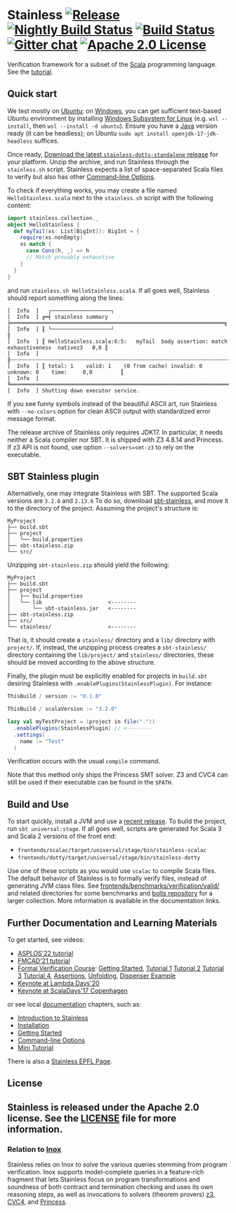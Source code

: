 # Stainless [![Release][release-img]][latest-release] [![Nightly Build Status][nightly-larabot-img]][nightly-larabot-ref] [![Build Status][larabot-img]][larabot-ref] [![Gitter chat][gitter-img]][gitter-ref] [![Apache 2.0 License][license-img]][license-ref]

Verification framework for a subset of the [Scala](http://scala-lang.org) programming language. See the [tutorial](https://epfl-lara.github.io/asplos2022tutorial/).

## Quick start

We test mostly on [Ubuntu](https://ubuntu.com/download); on [Windows](https://www.microsoft.com/eb-gb/software-download/windows10), you can get sufficient text-based Ubuntu environment by installing [Windows Subsystem for Linux](https://learn.microsoft.com/en-us/windows/wsl/install) (e.g. `wsl --install`, then `wsl --install -d ubuntu`). Ensure you have a [Java](https://openjdk.org/projects/jdk/17/) version ready (it can be headless); on Ubuntu `sudo apt install openjdk-17-jdk-headless` suffices.

Once ready, [Download the latest `stainless-dotty-standalone` release](https://github.com/epfl-lara/stainless/releases) for your platform. Unzip the archive, and run Stainless through the `stainless.sh` script. Stainless expects a list of space-separated Scala files to verify but also has other [Command-line Options](https://epfl-lara.github.io/stainless/options.html).

To check if everything works, you may create a file named `HelloStainless.scala` next to the `stainless.sh` script with the following content:
```scala
import stainless.collection._
object HelloStainless {
  def myTail(xs: List[BigInt]): BigInt = {
    require(xs.nonEmpty)
    xs match {
      case Cons(h, _) => h
      // Match provably exhaustive
    }
  }
}
```
and run `stainless.sh HelloStainless.scala`.
If all goes well, Stainless should report something along the lines:
```
[  Info  ]   ┌───────────────────┐
[  Info  ] ╔═╡ stainless summary ╞════════════════════════════════════════════════════════════════════╗
[  Info  ] ║ └───────────────────┘                                                                    ║
[  Info  ] ║ HelloStainless.scala:6:5:   myTail  body assertion: match exhaustiveness  nativez3   0,0 ║
[  Info  ] ╟┄┄┄┄┄┄┄┄┄┄┄┄┄┄┄┄┄┄┄┄┄┄┄┄┄┄┄┄┄┄┄┄┄┄┄┄┄┄┄┄┄┄┄┄┄┄┄┄┄┄┄┄┄┄┄┄┄┄┄┄┄┄┄┄┄┄┄┄┄┄┄┄┄┄┄┄┄┄┄┄┄┄┄┄┄┄┄┄┄┄╢
[  Info  ] ║ total: 1    valid: 1    (0 from cache) invalid: 0    unknown: 0    time:     0,0         ║
[  Info  ] ╚══════════════════════════════════════════════════════════════════════════════════════════╝
[  Info  ] Shutting down executor service.
```
If you see funny symbols instead of the beautiful ASCII art, run Stainless with `--no-colors` option for clean ASCII output with standardized error message format. 

The release archive of Stainless only requires JDK17. In particular, it needs neither a Scala compiler nor SBT.
It is shipped with Z3 4.8.14 and Princess. If z3 API is not found, use option `--solvers=smt-z3` to rely on the executable.

## SBT Stainless plugin

Alternatively, one may integrate Stainless with SBT. The supported Scala versions are `3.2.0` and `2.13.6`
To do so, download [sbt-stainless](https://github.com/epfl-lara/stainless/releases), and move it to the directory of the project.
Assuming the project's structure is:
```
MyProject
├── build.sbt
├── project
│   └── build.properties
├── sbt-stainless.zip
└── src/
```

Unzipping `sbt-stainless.zip` should yield the following:
```
MyProject
├── build.sbt
├── project
│   ├── build.properties
│   └── lib                     <--------
│       └── sbt-stainless.jar   <--------
├── sbt-stainless.zip
├── src/
└── stainless/                  <--------
```
That is, it should create a `stainless/` directory and a `lib/` directory with `project/`.
If, instead, the unzipping process creates a `sbt-stainless/` directory containing the `lib/project/` and `stainless/` directories,
these should be moved according to the above structure.

Finally, the plugin must be explicitly enabled for projects in `build.sbt` desiring Stainless with `.enablePlugins(StainlessPlugin)`.
For instance:
```scala
ThisBuild / version := "0.1.0"

ThisBuild / scalaVersion := "3.2.0"

lazy val myTestProject = (project in file("."))
  .enablePlugins(StainlessPlugin) // <--------
  .settings(
    name := "Test"
  )
```

Verification occurs with the usual `compile` command.

Note that this method only ships the Princess SMT solver. Z3 and CVC4 can still be used if their executable can be found in the `$PATH`.

## Build and Use

To start quickly, install a JVM and use a [recent release](https://github.com/epfl-lara/stainless/releases). To build the project, run `sbt universal:stage`. If all goes well, scripts are generated for Scala 3 and Scala 2 versions of the front end:
  * `frontends/scalac/target/universal/stage/bin/stainless-scalac`
  * `frontends/dotty/target/universal/stage/bin/stainless-dotty`

Use one of these scripts as you would use `scalac` to compile Scala files.
The default behavior of Stainless is to formally verify files, instead of generating JVM class files. 
See [frontends/benchmarks/verification/valid/](frontends/benchmarks/verification/valid/) and related directories for some benchmarks and
[bolts repository](https://github.com/epfl-lara/bolts/) for a larger collection.
More information is available in the documentation links.

## Further Documentation and Learning Materials

To get started, see videos:
  * [ASPLOS'22 tutorial](https://epfl-lara.github.io/asplos2022tutorial/)
  * [FMCAD'21 tutorial](https://github.com/epfl-lara/fmcad2021tutorial/)
  * [Formal Verification Course](https://tube.switch.ch/channels/f2d4e01d): [Getting Started](https://tube.switch.ch/videos/c7d203e8),  [Tutorial 1](https://tube.switch.ch/videos/03edee61) [Tutorial 2](https://tube.switch.ch/videos/c22ea3e8) [Tutorial 3](https://tube.switch.ch/videos/7f57f7a9) [Tutorial 4](https://tube.switch.ch/videos/2a9fd35c), [Assertions](https://tube.switch.ch/videos/44e8a0dc), [Unfolding](https://tube.switch.ch/videos/ada8a42c), [Dispenser Example](https://tube.switch.ch/videos/ded227dd)
  * [Keynote at Lambda Days'20](https://www.youtube.com/watch?v=dkO59PTcNxA)  
  * [Keynote at ScalaDays'17 Copenhagen](https://www.youtube.com/watch?v=d4VeFa0z_Lo)

 or see local [documentation](https://epfl-lara.github.io/stainless/) chapters, such as:
  * [Introduction to Stainless](https://epfl-lara.github.io/stainless/intro.html)
  * [Installation](https://epfl-lara.github.io/stainless/installation.html)
  * [Getting Started](https://epfl-lara.github.io/stainless/gettingstarted.html)
  * [Command-line Options](https://epfl-lara.github.io/stainless/options.html)
  * [Mini Tutorial](https://epfl-lara.github.io/stainless/tutorial.html)
  
There is also a [Stainless EPFL Page](https://stainless.epfl.ch).

## License

Stainless is released under the Apache 2.0 license. See the [LICENSE]() file for more information.
---

### Relation to [Inox](https://github.com/epfl-lara/inox)

Stainless relies on Inox to solve the various queries stemming from program verification.
Inox supports model-complete queries in a feature-rich fragment that lets Stainless focus
on program transformations and soundness of both contract and termination checking and uses its own reasoning steps, as well as invocations to solvers (theorem provers) [z3](https://github.com/Z3Prover/z3), [CVC4](https://cvc4.github.io/), and [Princess](http://www.philipp.ruemmer.org/princess.shtml).

[latest-release]: https://github.com/epfl-lara/stainless/releases/latest
[license-img]: https://img.shields.io/badge/license-Apache_2.0-blue.svg?color=134EA2
[license-ref]: https://github.com/epfl-lara/stainless/blob/main/LICENSE
[gitter-img]: https://img.shields.io/gitter/room/gitterHQ/gitter.svg?color=ed1965
[gitter-ref]: https://gitter.im/epfl-lara/stainless
[larabot-img]: http://laraquad4.epfl.ch:9000/epfl-lara/stainless/status/main
[larabot-ref]: http://laraquad4.epfl.ch:9000/epfl-lara/stainless/builds
[nightly-larabot-img]: http://laraquad4.epfl.ch:9000/epfl-lara/stainless/status/main?nightly=true
[nightly-larabot-ref]: http://laraquad4.epfl.ch:9000/epfl-lara/stainless/builds
[release-img]: https://img.shields.io/github/release-pre/epfl-lara/stainless.svg
[tag-date-img]: https://img.shields.io/github/release-date-pre/epfl-lara/stainless.svg?style=popout
